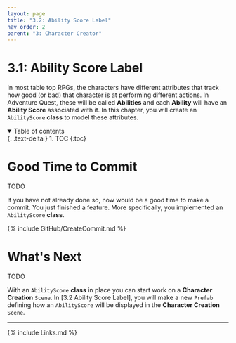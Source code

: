 ```yaml
---
layout: page
title: "3.2: Ability Score Label"
nav_order: 2
parent: "3: Character Creator"
---
```


# 3.1: Ability Score Label

In most table top RPGs, the characters have different attributes that track how
good (or bad) that character is at performing different actions. In Adventure
Quest, these will be called **Abilities** and each **Ability** will have an
**Ability Score** associated with it. In this chapter, you will create an
`AbilityScore` **class** to model these attributes.

<details open markdown="block">
  <summary>
    Table of contents
  </summary>
  {: .text-delta }
1. TOC
{:toc}
</details>


# Good Time to Commit

TODO

If you have not already done so, now would be a good time to make a commit. You just
finished a feature. More specifically, you implemented an `AbilityScore` **class**.

{% include GitHub/CreateCommit.md %}

# What's Next

TODO

With an `AbilityScore` **class** in place you can start work on a **Character Creation** `Scene`. 
In [3.2 Ability Score Label], you will make a new `Prefab` defining how an `AbilityScore` will
be displayed in the **Character Creation** `Scene`.

---
{% include Links.md %}